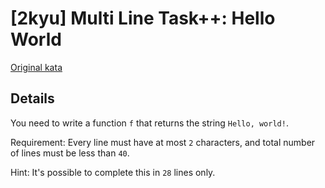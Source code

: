 # [2kyu] Multi Line Task++: Hello World

[Original kata](https://www.codewars.com/kata/5935558a32fb828aad001213)

## Details

You need to write a function `f` that returns the string `Hello, world!`.

Requirement: Every line must have at most `2` characters, and total number of lines must be less than `40`.

Hint: It's possible to complete this in `28` lines only.
